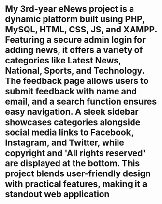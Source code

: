 # My 3rd-year eNews project is a dynamic platform built using PHP, MySQL, HTML, CSS, JS, and XAMPP. Featuring a secure admin login for adding news, it offers a variety of categories like Latest News, National, Sports, and Technology. The feedback page allows users to submit feedback with name and email, and a search function ensures easy navigation. A sleek sidebar showcases categories alongside social media links to Facebook, Instagram, and Twitter, while copyright and 'All rights reserved' are displayed at the bottom. This project blends user-friendly design with practical features, making it a standout web application
